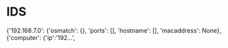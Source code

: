 # IDS

{'192.168.7.0': {'osmatch': {}, 'ports': [], 'hostname': [], 'macaddress': None}, 
{'computer': {'ip':'192...',

